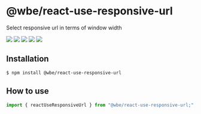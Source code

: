 # @wbe/react-use-responsive-url

Select responsive url in terms of window width

![](https://img.shields.io/npm/v/@wbe/react-use-responsive-url/latest.svg)
![](https://img.shields.io/bundlephobia/minzip/@wbe/react-use-responsive-url.svg)
![](https://img.shields.io/david/willybrauner/libraries.svg?path=packages%2Freact-components%2Freact-use-responsive-url)
![](https://img.shields.io/npm/dt/@wbe/react-use-responsive-url.svg)
![](https://img.shields.io/npm/l/@wbe/react-use-responsive-url.svg)

## Installation

```shell script
$ npm install @wbe/react-use-responsive-url
```

## How to use

```js
import { reactUseResponsiveUrl } from "@wbe/react-use-responsive-url;";
```
